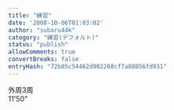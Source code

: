 ```yaml
---
title: "練習"
date: '2008-10-06T01:03:02'
author: "subaru44k"
category: "練習(デフォルト)"
status: "publish"
allowComments: true
convertBreaks: false
entryHash: "72b85c54462d902208cf7a88056fd931"
---
```

外周3周<br>
11'50"

